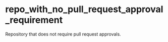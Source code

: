 # repo_with_no_pull_request_approval_requirement
Repository that does not require pull request approvals.
